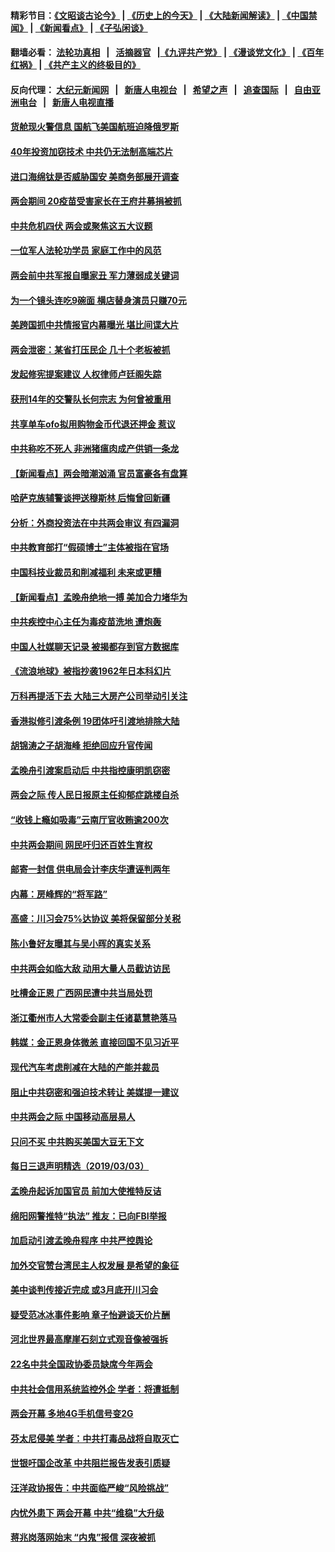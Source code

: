 #### 精彩节目：[《文昭谈古论今》](http://155.138.205.71/wenzhao) | [《历史上的今天》](http://155.138.205.71/today-in-history) | [《大陆新闻解读》](http://155.138.205.71/ntdtv-comedy) | [《中国禁闻》](http://155.138.205.71/ntdtv-news) | [《新闻看点》](http://155.138.205.71/news-insight) | [《子弘闲谈》](http://155.138.205.71/zihongxiantan/) 

 #### 翻墙必看： [法轮功真相](http://155.138.205.71:10000/videos/truth.html) &nbsp;&nbsp;|&nbsp;&nbsp; [活摘器官](http://155.138.205.71:10000/videos/res/Organs/) &nbsp;&nbsp;|[《九评共产党》](http://155.138.205.71:10000/videos/jiuping) | [《漫谈党文化》](http://155.138.205.71:10000/videos/mtdwh) | [《百年红祸》](http://155.138.205.71:10000/videos/bnhh) | [《共产主义的终极目的》](http://155.138.205.71:10000/videos/res/zjmd) 

 #### 反向代理： [大纪元新闻网](http://155.138.205.71:10080/) &nbsp;&nbsp;|&nbsp;&nbsp; [新唐人电视台](http://155.138.205.71:8000/) &nbsp;&nbsp;|&nbsp;&nbsp; [希望之声](http://155.138.205.71:8200/) &nbsp;&nbsp;|&nbsp;&nbsp; [追查国际](http://155.138.205.71:10010/) &nbsp;&nbsp;|&nbsp;&nbsp; [自由亚洲电台](http://155.138.205.71:9800/) &nbsp;&nbsp;|&nbsp;&nbsp; [新唐人电视直播](http://155.138.205.71/) 

#### [货舱现火警信息 国航飞美国航班迫降俄罗斯](../pages/nsc413/n11087616.md?t=03050337) 

#### [40年投资加窃技术 中共仍无法制高端芯片](../pages/nsc413/n11089086.md?t=03050337) 

#### [进口海绵钛是否威胁国安 美商务部展开调查](../pages/nsc413/n11089546.md?t=03050337) 

#### [两会期间 20疫苗受害家长在王府井募捐被抓](../pages/nsc413/n11088828.md?t=03050337) 

#### [中共危机四伏 两会或聚焦这五大议题](../pages/nsc413/n11089515.md?t=03050337) 

#### [一位军人法轮功学员 家庭工作中的风范](../pages/nsc413/n11089256.md?t=03050337) 

#### [两会前中共军报自曝家丑 军力薄弱成关键词](../pages/nsc413/n11088887.md?t=03050337) 

#### [为一个镜头连吃9碗面 横店替身演员只赚70元](../pages/nsc413/n11089230.md?t=03050337) 

#### [美跨国抓中共情报官内幕曝光 堪比间谍大片](../pages/nsc413/n11089282.md?t=03050337) 

#### [两会泄密：某省打压民企 几十个老板被抓](../pages/nsc413/n11089392.md?t=03050337) 

#### [发起修宪提案建议 人权律师卢廷阁失踪](../pages/nsc413/n11089386.md?t=03050337) 

#### [获刑14年的交警队长何宗志 为何曾被重用](../pages/nsc413/n11089007.md?t=03050337) 

#### [共享单车ofo拟用购物金币代退还押金 惹议](../pages/nsc413/n11089229.md?t=03050337) 

#### [中共称吃不死人 非洲猪瘟肉成产供销一条龙](../pages/nsc413/n11088896.md?t=03050337) 

#### [【新闻看点】两会暗潮汹涌 官员富豪各有盘算](../pages/nsc413/n11088998.md?t=03050337) 

#### [哈萨克族辅警谈押送穆斯林 后悔曾回新疆](../pages/nsc413/n11089259.md?t=03050337) 

#### [分析：外商投资法在中共两会审议 有四漏洞](../pages/nsc413/n11089055.md?t=03050337) 

#### [中共教育部打“假硕博士”主体被指在官场](../pages/nsc413/n11089089.md?t=03050337) 

#### [中国科技业裁员和削减福利 未来或更糟](../pages/nsc413/n11089091.md?t=03050337) 

#### [【新闻看点】孟晚舟绝地一搏 美加合力堵华为](../pages/nsc413/n11088953.md?t=03050337) 

#### [中共疾控中心主任为毒疫苗洗地 遭炮轰](../pages/nsc413/n11089006.md?t=03050337) 

#### [中国人社媒聊天记录 被揭都存到官方数据库](../pages/nsc413/n11089074.md?t=03050337) 

#### [《流浪地球》被指抄袭1962年日本科幻片](../pages/nsc413/n11088838.md?t=03050337) 

#### [万科再提活下去 大陆三大房产公司举动引关注](../pages/nsc413/n11088765.md?t=03050337) 

#### [香港拟修引渡条例 19团体吁引渡地排除大陆](../pages/nsc413/n11088426.md?t=03050337) 

#### [胡锦涛之子胡海峰 拒绝回应升官传闻](../pages/nsc413/n11088780.md?t=03050337) 

#### [孟晚舟引渡案启动后 中共指控康明凯窃密](../pages/nsc413/n11088748.md?t=03050337) 

#### [两会之际 传人民日报原主任抑郁症跳楼自杀](../pages/nsc413/n11088684.md?t=03050337) 

#### [“收钱上瘾如吸毒”云南厅官收贿逾200次](../pages/nsc413/n11088647.md?t=03050337) 


#### [中共两会期间 网民吁归还百姓生育权](../pages/nsc413/n11088346.md?t=03050337) 

#### [邮寄一封信 供电局会计李庆华遭诬判两年](../pages/nsc413/n11083913.md?t=03050337) 

#### [内幕：房峰辉的“将军路”](../pages/nsc413/n11075173.md?t=03050337) 

#### [高盛：川习会75%达协议 美将保留部分关税](../pages/nsc413/n11088120.md?t=03050337) 

#### [陈小鲁好友曝其与吴小晖的真实关系](../pages/nsc413/n11088049.md?t=03050337) 

#### [中共两会如临大敌 动用大量人员截访访民](../pages/nsc413/n11087608.md?t=03050337) 

#### [吐槽金正恩 广西网民遭中共当局处罚](../pages/nsc413/n11087515.md?t=03050337) 

#### [浙江衢州市人大常委会副主任诸葛慧艳落马](../pages/nsc413/n11087407.md?t=03050337) 

#### [韩媒：金正恩身体微恙 直接回国不见习近平](../pages/nsc413/n11087635.md?t=03050337) 

#### [现代汽车考虑削减在大陆的产能并裁员](../pages/nsc413/n11087114.md?t=03050337) 

#### [阻止中共窃密和强迫技术转让 美媒提一建议](../pages/nsc413/n11087339.md?t=03050337) 

#### [中共两会之际 中国移动高层易人](../pages/nsc413/n11087237.md?t=03050337) 

#### [只问不买 中共购买美国大豆无下文](../pages/nsc413/n11086668.md?t=03050337) 

#### [每日三退声明精选（2019/03/03）](../pages/nsc413/n11087117.md?t=03050337) 

#### [孟晚舟起诉加国官员 前加大使推特反诘](../pages/nsc413/n11086438.md?t=03050337) 

#### [绵阳网警推特“执法” 推友：已向FBI举报](../pages/nsc413/n11086956.md?t=03050337) 

#### [加启动引渡孟晚舟程序 中共严控舆论](../pages/nsc413/n11086780.md?t=03050337) 

#### [加外交官赞台湾民主人权发展 是希望的象征](../pages/nsc413/n11086672.md?t=03050337) 

#### [美中谈判传接近完成 或3月底开川习会](../pages/nsc413/n11086539.md?t=03050337) 

#### [疑受范冰冰事件影响 章子怡避谈天价片酬](../pages/nsc413/n11086291.md?t=03050337) 

#### [河北世界最高摩崖石刻立式观音像被强拆](../pages/nsc413/n11086451.md?t=03050337) 

#### [22名中共全国政协委员缺席今年两会](../pages/nsc413/n11086447.md?t=03050337) 

#### [中共社会信用系统监控外企 学者：将遭抵制](../pages/nsc413/n11085884.md?t=03050337) 

#### [两会开幕 多地4G手机信号变2G](../pages/nsc413/n11086285.md?t=03050337) 

#### [芬太尼侵美 学者：中共打毒品战将自取灭亡](../pages/nsc413/n11085850.md?t=03050337) 

#### [世银吁国企改革 中共阻拦报告发表引质疑](../pages/nsc413/n11085302.md?t=03050337) 

#### [汪洋政协报告：中共面临严峻“风险挑战”](../pages/nsc413/n11086144.md?t=03050337) 

#### [内忧外患下 两会开幕 中共“维稳”大升级](../pages/nsc413/n11086133.md?t=03050337) 

#### [蒋兆岗落网始末 “内鬼”报信 深夜被抓](../pages/nsc413/n11085892.md?t=03050337) 


